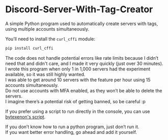 # Discord-Server-With-Tag-Creator

A simple Python program used to automatically create servers with tags, using multiple accounts simultaneously.

You’ll need to install the `curl_cffi` module:

```bash
pip install curl_cffi
```

The code does not handle potential errors like rate limits because I didn’t need that and didn't care, and I made it very quickly (just over 30 minutes).  
I wrote this program when only 1 in 1,000 servers had the experiment available, so it was still highly wanted.  
I was able to get around 10 servers with the feature per hour using 15 accounts simultaneously.  
Do not use accounts with MFA enabled, as they won’t be able to delete the servers.  
I imagine there’s a potential risk of getting banned, so be careful :p

If you prefer using a script to run directly in the console, you can use [bytexenon's script](https://gist.github.com/bytexenon/db8e7dce72bb6a21aa2277de834de1d1).

If you don’t know how to run a python program, just don’t run it.  
If you want better error handling, go ahead and add it yourself.
